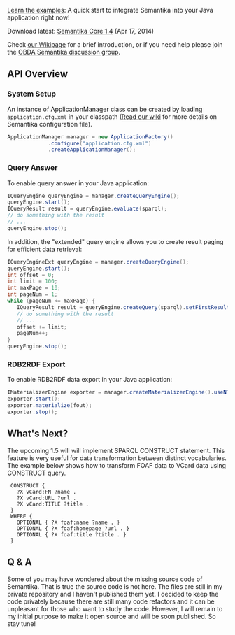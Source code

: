 [Learn the examples](https://github.com/obidea/semantika-api/tree/master/example): A quick start to integrate Semantika into your Java application right now!

Download latest: [Semantika Core 1.4](https://github.com/obidea/semantika-api/releases/download/v1.4/semantika-distribution-1.4.zip) (Apr 17, 2014)

Check [our Wikipage](https://github.com/obidea/semantika-api/wiki) for a brief introduction, or if you need help please join the [OBDA Semantika discussion group](https://groups.google.com/forum/#!forum/obda-semantika).

API Overview
------------

### System Setup

An instance of ApplicationManager class can be created by loading `application.cfg.xml` in your classpath
([Read our wiki](https://github.com/obidea/semantika-api/wiki/1.-XML-Configuration-File) for more details on
Semantika configuration file).
```java
ApplicationManager manager = new ApplicationFactory()
             .configure("application.cfg.xml")
             .createApplicationManager();
```

### Query Answer

To enable query answer in your Java application:
```java
IQueryEngine queryEngine = manager.createQueryEngine(); 
queryEngine.start();
IQueryResult result = queryEngine.evaluate(sparql);
// do something with the result
// ...
queryEngine.stop();
```

In addition, the "extended" query engine allows you to create result paging for efficient data retrieval:

```java
IQueryEngineExt queryEngine = manager.createQueryEngine();
queryEngine.start();
int offset = 0;
int limit = 100;
int maxPage = 10;
int pageNum = 1;
while (pageNum <= maxPage) {
   IQueryResult result = queryEngine.createQuery(sparql).setFirstResult(offset).setMaxResults(limit).evaluate();
   // do something with the result
   // ...
   offset += limit;
   pageNum++;
}
queryEngine.stop();
```

### RDB2RDF Export

To enable RDB2RDF data export in your Java application:

```java
IMaterializerEngine exporter = manager.createMaterializerEngine().useNTriples();
exporter.start();
exporter.materialize(fout);
exporter.stop();
```

What's Next?
------------

The upcoming 1.5 will will implement SPARQL CONSTRUCT statement. This feature is very useful
for data transformation between distinct vocabularies. The example below shows how to transform
FOAF data to VCard data using CONSTRUCT query.
```
 CONSTRUCT { 
   ?X vCard:FN ?name .
   ?X vCard:URL ?url .
   ?X vCard:TITLE ?title .
 }
 WHERE { 
   OPTIONAL { ?X foaf:name ?name . }
   OPTIONAL { ?X foaf:homepage ?url . }
   OPTIONAL { ?X foaf:title ?title . }
 }
```

Q & A
-----

Some of you may have wondered about the missing source code of Semantika. That is true
the source code is not here. The files are still in my private repository and I haven't
published them yet. I decided to keep the code privately because there are still many
code refactors and it can be unpleasant for those who want to study the code. However,
I will remain to my initial purpose to make it open source and will be soon published.
So stay tune!

